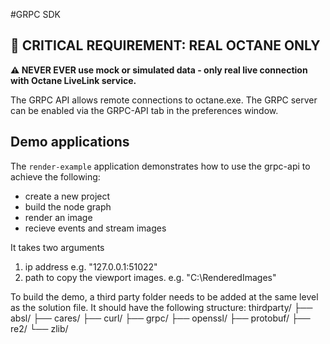 #GRPC SDK

## 🚨 **CRITICAL REQUIREMENT: REAL OCTANE ONLY**

**⚠️ NEVER EVER use mock or simulated data - only real live connection with Octane LiveLink service.**

The GRPC API allows remote connections to octane.exe. The GRPC server can be enabled via the GRPC-API tab in the preferences window.

## Demo applications

The `render-example` application demonstrates how to use the grpc-api to achieve the following:
 * create a new project
 * build the node graph
 * render an image
 * recieve events and stream images
 
 It takes two arguments
 1. ip address e.g. "127.0.0.1:51022"
 2. path to copy the viewport images. e.g. "C:\RenderedImages"
 
 To build the demo, a third party folder needs to be added at the same level as the solution file. It should have the following structure:
    thirdparty/
    ├── absl/
    ├── cares/
    ├── curl/
    ├── grpc/
    ├── openssl/
    ├── protobuf/
    ├── re2/
    └── zlib/
